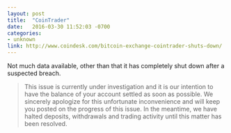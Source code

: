 ```yaml
---
layout: post
title:  "CoinTrader"
date:   2016-03-30 11:52:03 -0700
categories:
- unknown
link: http://www.coindesk.com/bitcoin-exchange-cointrader-shuts-down/
---
```

Not much data available, other than that it has completely shut down after a suspected breach.

> This issue is currently under investigation and it is our intention to have the balance of your account settled as soon as possible. We sincerely apologize for this unfortunate inconvenience and will keep you posted on the progress of this issue. In the meantime, we have halted deposits, withdrawals and trading activity until this matter has been resolved.
